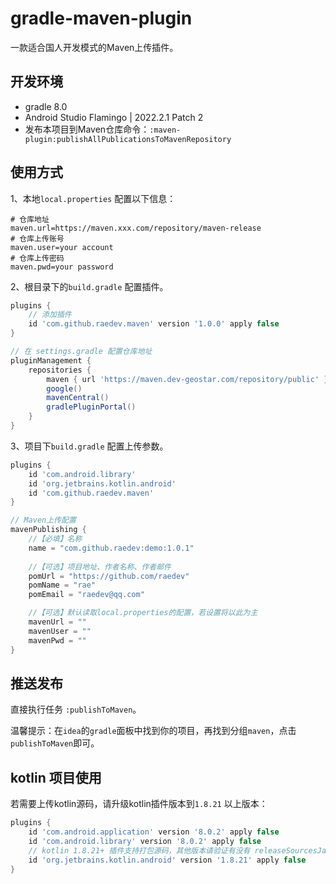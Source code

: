 # gradle-maven-plugin

一款适合国人开发模式的Maven上传插件。

## 开发环境

- gradle 8.0
- Android Studio Flamingo | 2022.2.1 Patch 2
- 发布本项目到Maven仓库命令：`:maven-plugin:publishAllPublicationsToMavenRepository`

## 使用方式

1、本地`local.properties` 配置以下信息：

```properties
# 仓库地址
maven.url=https://maven.xxx.com/repository/maven-release
# 仓库上传账号
maven.user=your account
# 仓库上传密码
maven.pwd=your password
```

2、根目录下的`build.gradle` 配置插件。

```groovy
plugins {
    // 添加插件
    id 'com.github.raedev.maven' version '1.0.0' apply false
}
```

```groovy
// 在 settings.gradle 配置仓库地址
pluginManagement {
    repositories {
        maven { url 'https://maven.dev-geostar.com/repository/public' }
        google()
        mavenCentral()
        gradlePluginPortal()
    }
}
```

3、项目下`build.gradle` 配置上传参数。

```groovy
plugins {
    id 'com.android.library'
    id 'org.jetbrains.kotlin.android'
    id 'com.github.raedev.maven'
}

// Maven上传配置
mavenPublishing {
    //【必填】名称
    name = "com.github.raedev:demo:1.0.1"
    
    //【可选】项目地址、作者名称、作者邮件
    pomUrl = "https://github.com/raedev"
    pomName = "rae"
    pomEmail = "raedev@qq.com"

    //【可选】默认读取local.properties的配置，若设置将以此为主
    mavenUrl = ""
    mavenUser = ""
    mavenPwd = ""
}
```

## 推送发布

直接执行任务 `:publishToMaven`。

温馨提示：在`idea`的`gradle`面板中找到你的项目，再找到分组`maven`，点击`publishToMaven`即可。

## kotlin 项目使用

若需要上传kotlin源码，请升级kotlin插件版本到`1.8.21` 以上版本：

```groovy
plugins {
    id 'com.android.application' version '8.0.2' apply false
    id 'com.android.library' version '8.0.2' apply false
    // kotlin 1.8.21+ 插件支持打包源码，其他版本请验证有没有 releaseSourcesJar gradle任务。
    id 'org.jetbrains.kotlin.android' version '1.8.21' apply false
}
```




